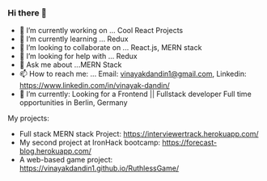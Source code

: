 ### Hi there 👋

- 🔭 I’m currently working on ... Cool React Projects
- 🌱 I’m currently learning ... Redux
- 👯 I’m looking to collaborate on ... React.js, MERN stack
- 🤔 I’m looking for help with ... Redux
- 💬 Ask me about ...MERN Stack
- 📫 How to reach me: ... Email: vinayakdandin1@gmail.com, Linkedin: https://www.linkedin.com/in/vinayak-dandin/
- 🌱 I’m currently: Looking for a Frontend || Fullstack developer Full time opportunities in Berlin, Germany 

My projects:


- Full stack MERN stack Project: https://interviewertrack.herokuapp.com/
- My second project at IronHack bootcamp: https://forecast-blog.herokuapp.com/
- A web-based game project: https://vinayakdandin1.github.io/RuthlessGame/

